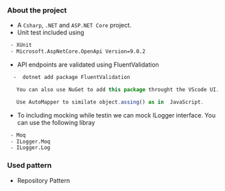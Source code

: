 
  ### About the project

- A `Csharp`, `.NET` and `ASP.NET Core` project.
- Unit test included using  
```bash
 - XUnit
 - Microsoft.AspNetCore.OpenApi Version=9.0.2
 ```
 - API endpoints are validated using FluentValidation
 ```bash
   -  dotnet add package FluentValidation
 ```
 ```ts
    You can also use NuGet to add this package throught the VScode UI.
 ```
 ```ts
    Use AutoMapper to similate object.assing() as in  JavaScript.
```
- To including mocking while testin we can mock ILogger interface. You can use the following libray 
```bash
 - Moq
 - ILogger.Moq
 - ILogger.Log
 ```
### Used pattern

- Repository Pattern

 